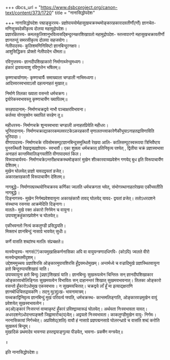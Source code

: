 +++
dbcs_url = "https://www.dsbcproject.org/canon-text/content/373/1720"
title = "नानासिद्धोपदेशः"

+++
नानासिद्धोपदेशः
पद्माङ्कुरस्य-
प्रज्ञोपाययोर्महासुखचक्रस्थमोङ्कारहकारादवतीर्णौ(र्णो) ज्ञानचेत-
मणिसूत्रवदेकीकृत्य दोलया महामुद्रोपदेशः।  
प्रज्ञारक्षितस्य-
कमलकुलिशानुभवित्वसद्बिन्दुरनक्षरशिखाग्रतो महामुद्रोपदेश-
स्तत्त्वपारगो महासुखचक्रावतीर्णो ज्ञानतन्तुं समरसीकृत्य दोलया
सहजयोगः।  
नेलीपादस्य-
कुलिशमणिनिविष्टो ज्ञानबिन्दुरनक्षरः।  
आशुसिद्धिकरः प्रोक्तो नेलीपादेन धीमता॥

रविगुप्तस्य-
ज्ञानदीपशिखाकारो निर्माणाब्जेन्दुमध्यगः।  
हंकारं द्रावयत्याशु रविगुप्तेन भषितम्॥

कृष्णाचार्याणाम्-
कृष्णाचार्यैः समाख्याता चण्डाली नाभिमध्यगा।  
आदिस्वरस्वभावाऽसौ दहत्यनाहतं मुखात्॥

निर्माणे तिलका ख्याता वसन्तो धर्मचक्रगः।  
द्वयोरेकस्वभावस्तु कृष्णाचार्येण ख्यापितम्॥

सरहपादानाम्-
निर्माणचक्रद्वये नाभौ पञ्चाक्षरविभावना।  
कर्तव्या योगयुक्तेन ख्यापितं सरहेण तु॥

महीधरस्य-
निर्माणचक्रे शून्यस्वभावा चण्डाली अनाहतप्रियेति महीधरः।  
भूरिपादानाम्-
निर्माणचक्राद्याकारकमलवरटकेऽकरहकारौ
मृणालतन्त्वाकारेणैकीभूयाऽनाहतद्राविणाविति भूरिपादाः।  
वीणापादस्य-
निर्माणचक्रे रविसोमसम्पुटज्ञानबिन्दुसमुत्थितौ रेखया आलि-
कालिसम्पुटस्वरूपया त्रिभिर्वेष्टय पुनरुत्थितौ रेखाद्वयप्रज्ञोपाय-
स्वभावौ। एका शुक्ला धर्मचक्रात् प्रतिनिवृत्य पश्येत् , द्वितीया
चक्रं प्रज्ञास्वभावा अनाहतं कान्तमिवालिङ्गयतीति वीणापादमतं
किल।  
विरूपाचार्यस्य-
निर्माणचक्रेऽन्तरीक्षचक्रस्थमोङ्कारं मुखेन शीत्कारवाय्वप्रवेशेन
गणयेद् बुध इति विरूपाचार्येण देशितम्।  
मुखेन घोलयेत् प्राज्ञो यावदद्वयतां व्रजेत्।  
अकाराक्षरहकारौ विरूपाचार्येण देशितम्॥

नागबुद्धेः-
निर्माणपद्मस्थयोनिचक्रस्य कर्णिका ज्वलति धर्मचक्रगता भवेत्,
संभोगस्थानाहतरेखया एकीभवतीति नागबुद्धेः।  
दिङ्नागस्य-
मुखेन निर्गमप्रवेशवायुना अकारहंकारौ तावद् घोलयेद् यावद-
द्वयतां व्रजेत्। ततोऽधरदशने संस्थाप्य रसनया आक्रमेदिति 
दिङ्नागः।  
मातलेः-
मुखे रक्त अंकारो निर्गमेन च वायुना।  
उपायशुक्रहुंकारप्रवेशेन च घोलयेत्॥

एकीभवनतो नित्यं ककतुण्डी प्रसिद्धयति।  
मिक्ताभं ज्ञानबिन्दुं नासाग्रे भावयेत् सुधीः॥

कर्णे वासति शब्दांश्च मतलिः संप्रचक्षते॥

मत्स्येन्द्रस्य-
नागसं(?)कायमुखाक्षिकर्णनासिका अपि वा वायुयन्त्रणादधिगपि-
(कोऽपि) ज्वलते वीरो मत्स्येन्द्रमतमीदृशम्।  
उद्देशममुच्चयः
प्रज्ञाशिरसि ओङ्कारमुपायशिरसि हूँद्वयमधोमुखम्। अन्तर्मध्ये च वज्रादिमुखे प्रज्ञास्थितवायुना हतो बिन्दुरुपायशिखाग्रं याति।  
उपायवायुना हतो बिन्दुः [प्रज्ञा]शिखाग्रं याति। ज्ञानबिन्दुः सुखरूपत्वेन
चिन्तितः सन् ज्ञानदीपशिखाकार ओङ्कारवचोलिङ्गितः सुखमयत्वेन
विभावितः सन् दाहानन्तरं शिखात् सुखमयभावनात्। तिलका ओङ्कारो 
वसन्तो हूँकारोऽधोमुख एकस्वभावः। न सुखमयचित्तत्। चक्रद्वये लाँ हूँ मा इत्याद्यक्षराणि ज्ञानबोधिचित्तद्रावकणि। तदनु मु(सु)ख-
भावनामात्रम्।  
यच्चक्राद्विनिवृत्य ज्ञानबिन्दुं मुखं परिवर्त्य प्श्यति, धर्मचक्रस्थ-
कान्तमलिङ्गाति, ओङ्कारवज्रमुखेन वायुं प्रवेशयेत् सुखस्वभावत्वेन।  
अ(ओ)ङ्कारं निःसरन्तं वाय्वाकृष्टं हुँकारं प्रविश्द्वाय्वारूढं
घोलयेत्। अर्थयता निःस्वभावता यावत्। अधरदशनेऽधोदन्तपङ्क्तौ
जिह्वामारोच(प)येत्। अद्वयतो निःस्वभावता। काकतुण्डीमुखेन वायु-
निर्गमः। नरनासिकायां निर्गच्चेत्। अप्रविशेद्(शति) वायौ हं नासाग्रे
प्रज्ञपद्मनसाग्रे घोलरन्ध्राग्रे च वासति शब्दं करोति सुखरूपं बिन्दुम्।  
मुखादिकं प्रथमादेव भावनया हस्तद्वयाङ्गुल्या पीडयेत्, भावना-
प्रकर्षेण मन्त्रयेत्॥

॥

इति नानासिद्धोपदेशः॥

